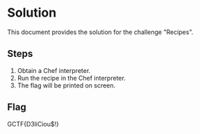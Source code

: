 # Solution
This document provides the solution for the challenge "Recipes".

## Steps
1. Obtain a Chef interpreter.
2. Run the recipe in the Chef interpreter.
3. The flag will be printed on screen.

## Flag
GCTF{D3liCiou$!}

